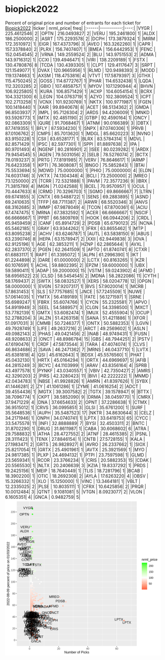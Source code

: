 # biopick2022
Percent of original price and number of entrants for each ticket for [Biopick2022](https://twitter.com/hashtag/Biopick2022)
|ticker |  nrml_price| freq|
|:------|-----------:|----:|
|VYGR   | 225.4612546|    2|
|OPTN   | 216.0493827|    2|
|VERU   | 195.2461800|    1|
|ALDX   | 186.2500000|    2|
|ASRT   | 175.2293578|    2|
|DCPH   | 173.3879324|    1|
|MIRM   | 172.3510972|    1|
|EIGR   | 167.4373796|    3|
|AVEO   | 163.3262260|    1|
|CAPR   | 157.3378840|    2|
|PLRX   | 156.7407407|    1|
|BMEA   | 156.6442953|    1|
|FENC   | 152.0454545|    2|
|VRNA   | 149.2559524|    2|
|BLU    | 143.9751553|    2|
|ADMA   | 143.9716312|    1|
|CCXI   | 139.4946471|    1|
|VIRI   | 138.2209189|    1|
|FSTX   | 130.4780876|    8|
|TCDA   | 130.4393305|    1|
|CLPT   | 129.4117647|    3|
|SRPT   | 121.1549077|    1|
|DVAX   | 120.9665956|    1|
|RLMD   | 120.9498393|    3|
|MODD   | 119.1374663|    1|
|AXSM   | 118.4753816|    4|
|VTVT   | 117.5879397|    3|
|GTHX   | 115.4750245|    2|
|GOSS   | 114.6772767|    1|
|PHAR   | 114.6532438|    1|
|LQDA   | 112.3203285|    2|
|GBIO   | 107.4858757|    1|
|MYOV   | 107.1290944|    4|
|BHVN   | 106.9225805|    1|
|KURA   | 106.8571429|    1|
|ACXP   | 104.6054154|    1|
|BCRX   | 104.3321300|    6|
|LEGN   | 104.0763719|    1|
|AZYO   | 102.3809524|    1|
|ICPT   | 102.2713258|    1|
|VCNX   | 101.9230769|    1|
|NKTX   | 100.9771987|    1|
|FGEN   | 100.1418440|    1|
|XAIR   |  99.8940678|    8|
|ACET   |  98.5134362|    2|
|GMDA   |  96.8503937|    7|
|IMPL   |  95.7126304|    2|
|ARDS   |  94.4206009|    1|
|MNKD   |  93.5926773|    1|
|IMTX   |  92.4851190|    2|
|GTBP   |  92.4590164|    1|
|ONCY   |  92.0863309|    1|
|QURE   |  91.7068467|    1|
|ATNM   |  90.0166389|    3|
|DBTX   |  87.7419355|    1|
|BFLY   |  87.5934230|    1|
|SNPX   |  87.0740306|    1|
|PRVB   |  87.0106762|    2|
|CMPS   |  85.7013620|    1|
|MDGL   |  85.6620223|    3|
|NVNO   |  83.9150228|    1|
|CSII   |  83.6528177|    1|
|BLRX   |  83.5784314|    1|
|MDVL   |  82.8571429|    1|
|IPSC   |  82.5977301|    1|
|SPPI   |  81.8897638|    2|
|IPA    |  80.9701493|    4|
|NGENF  |  80.2816901|    2|
|ISEE   |  80.0239282|    1|
|ARDX   |  79.9454545|    5|
|AGEN   |  79.5031056|    2|
|SELB   |  78.5276074|    2|
|BCTX   |  78.0193237|    3|
|PRTG   |  77.8191985|    7|
|VERV   |  76.8646617|    1|
|ARMP   |  76.6423358|    1|
|KPTI   |  76.3608087|    5|
|BNGO   |  75.5852843|    1|
|BTAI   |  75.5533694|    5|
|MDWD   |  75.0000000|    1|
|PHIO   |  75.0000000|    4|
|ELDN   |  74.6031746|    3|
|VKTX   |  74.1304348|    4|
|BCLI   |  73.2500000|    2|
|MREO   |  73.1250000|   21|
|TCRR   |  72.5321888|    1|
|PAVM   |  72.3577236|    9|
|IBRX   |  71.3815789|    4|
|IMGN   |  71.0242588|    1|
|BCEL   |  70.9570957|    1|
|OCUL   |  70.4447633|    8|
|CRMD   |  70.3296703|    1|
|SGMO   |  69.8666667|    7|
|LTRN   |  69.6741855|    3|
|CNTX   |  69.5488722|    1|
|SENS   |  69.2883895|    1|
|ASND   |  69.2410635|    1|
|TFFP   |  68.7711387|    2|
|ARWR   |  68.5520346|    3|
|ANVS   |  68.3162685|    3|
|IMMP   |  67.9878049|    4|
|TCON   |  67.8700361|    6|
|ACIU   |  67.4747475|    1|
|MRNA   |  67.3832592|    1|
|ACER   |  66.6666667|    1|
|NSCIF  |  66.6666667|    1|
|PPBT   |  66.5809769|    1|
|HOOK   |  66.0944206|    2|
|CRDL   |  65.9459459|    2|
|CANF   |  65.8914729|    2|
|PDSB   |  65.6790123|   25|
|NCNA   |  65.5462185|    1|
|GRAY   |  63.9344262|    1|
|IFRX   |  63.8655462|    1|
|MTP    |  63.8095238|    2|
|ACHV   |  63.6246787|    1|
|AUTL   |  63.5838150|    9|
|ABUS   |  63.2390746|    8|
|HEPA   |  63.1578947|    2|
|XXII   |  62.9449838|    3|
|IOVA   |  62.9125196|    1|
|AGE    |  62.3853211|    1|
|HZNP   |  62.2865644|    1|
|AVXL   |  62.2837370|    2|
|PGEN   |  62.2641509|    1|
|APTO   |  61.8740741|    8|
|CTXR   |  61.6883117|    1|
|RAPT   |  61.3395072|    1|
|ALPN   |  61.2996390|    1|
|IKT    |  61.2244898|    2|
|DARE   |  61.0000000|    2|
|LCTX   |  60.8163265|    1|
|KZR    |  60.1076591|    1|
|ACHL   |  59.8802395|    2|
|EPZM   |  59.6000000|    1|
|UBX    |  59.5890411|    1|
|ADAP   |  59.2000000|   15|
|VSTM   |  59.0243902|    4|
|AFMD   |  58.6956522|   23|
|CLSD   |  58.5454545|    2|
|MDNA   |  58.2822086|   11|
|CYTH   |  58.1769437|    2|
|SWTX   |  58.0832527|    1|
|XERS   |  58.0204778|   12|
|OPGN   |  58.0000000|    1|
|EVGN   |  57.9207317|    1|
|BVS    |  57.9020014|    1|
|MCRB   |  57.8631453|    1|
|SLS    |  57.7757685|    1|
|JNCE   |  57.7245509|    1|
|NUWE   |  57.0614035|    1|
|YMTX   |  56.4189189|    1|
|FATE   |  56.1271597|    1|
|SRNE   |  55.6989247|    1|
|FBRX   |  55.6074766|    1|
|CYCN   |  55.2325581|    7|
|APVO   |  54.8919949|    3|
|SEEL   |  54.5889571|    3|
|CLGN   |  54.3398500|    1|
|MXCT   |  53.7782139|    1|
|GMTX   |  53.6082474|    1|
|IMUX   |  52.4555904|    5|
|OCUP   |  52.2788204|    3|
|ALZN   |  51.4263158|    1|
|SANA   |  51.4211886|    1|
|XFOR   |  51.0917031|    3|
|CMMB   |  50.7246377|    1|
|ONTX   |  50.5882353|    1|
|LGVN   |  49.7928749|    1|
|LIFE   |  49.2637216|    2|
|ARCT   |  49.2569602|    1|
|ASLN   |  49.0982143|    2|
|PHAS   |  49.0421456|    2|
|INAB   |  48.9749431|    1|
|FUSN   |  48.9208633|    2|
|ONCT   |  48.8986784|   15|
|GBS    |  48.7944251|    2|
|PSTV   |  47.6190476|    1|
|CRDF   |  47.5873544|    3|
|TARA   |  47.4074074|    1|
|CLVS   |  46.8634686|    2|
|SAVA   |  46.2471362|    7|
|MRNS   |  46.0437710|    1|
|LVTX   |  45.6381818|    4|
|QSI    |  45.6162643|    1|
|BDSX   |  45.5576560|    1|
|PHAT   |  45.0432130|    1|
|HRTX   |  45.0164294|    1|
|ORTX   |  44.6969697|    5|
|AFIB   |  44.2815249|    3|
|BCYC   |  44.1103999|    1|
|ARAV   |  43.8356164|    4|
|SPRB   |  43.4977578|    1|
|PYNKF  |  43.0340557|    1|
|VBIV   |  42.7350427|    2|
|AMRS   |  42.3290203|    2|
|PIRS   |  42.3280423|   11|
|BIVI   |  42.2222222|    1|
|MNMD   |  42.0434783|    1|
|NBSE   |  41.9928826|    1|
|AMRN   |  41.8397626|    1|
|SYBX   |  41.1446281|    2|
|ZY     |  41.1061286|    1|
|ZYME   |  41.0616254|    2|
|ADCT   |  39.4554436|    1|
|MGTX   |  39.3007582|    2|
|TGTX   |  39.1578947|    9|
|BTTX   |  38.7096774|    1|
|CKPT   |  38.5852090|    9|
|DRMA   |  38.0459770|    1|
|CMRX   |  37.9471229|    4|
|DNA    |  37.6654633|    2|
|OPNT   |  37.2286638|    1|
|CTMX   |  36.9515012|    1|
|CRVS   |  36.0995851|    3|
|GLSI   |  35.6761200|    1|
|SURF   |  35.5648536|    1|
|AUPH   |  35.5487523|   17|
|NKTR   |  34.8630644|    3|
|CELZ   |  34.2171946|    1|
|ONPH   |  34.0740741|    1|
|LPTX   |  33.6419753|   65|
|CYCC   |  33.5475578|   11|
|INFI   |  32.8888889|    7|
|BYSI   |  32.4503311|    2|
|BNTC   |  31.8702290|    1|
|DRUG   |  31.8611987|    1|
|CABA   |  30.6068602|    6|
|ATRA   |  29.7588832|    1|
|ATHA   |  28.4727552|    2|
|ATNF   |  28.4615385|    2|
|PSNL   |  28.3111423|    1|
|TENX   |  27.8846154|    1|
|CNTB   |  27.5728155|    1|
|KALA   |  27.1983471|    2|
|GRTS   |  26.9828927|    8|
|AVRO   |  26.2337662|    1|
|SIOX   |  25.8217054|   11|
|GRTX   |  25.4901961|    1|
|AVTX   |  25.3921569|    1|
|MYO    |  24.9817385|    1|
|PLXP   |  24.4694132|    1|
|PTPI   |  23.7597598|    1|
|GLMD   |  23.5659341|    1|
|RCOR   |  23.3766234|    1|
|CRIS   |  20.5882353|   15|
|CDAK   |  20.5565530|    1|
|NLTX   |  20.2406639|    3|
|KZIA   |  19.8337292|    1|
|PRDS   |  19.2425156|    1|
|MEIP   |  18.7640449|    1|
|TLIS   |  18.7281796|    1|
|BCAB   |  18.3902200|    1|
|OTIC   |  18.2692308|    2|
|AYLA   |  17.6263220|    4|
|OBSV   |  15.3266332|    1|
|XLO    |  15.1250000|    1|
|VINC   |  13.3464181|    1|
|VBLT   |  12.2335025|    2|
|PLSE   |  10.8035111|    1|
|CFRX   |  10.6425856|    2|
|PRQR   |  10.0012484|    3|
|QTNT   |   9.1081081|    5|
|VTGN   |   8.0923077|    2|
|VLON   |   6.1605351|    4|
|GNCA   |   0.9482759|    5|
![retvspicks](biopicks.png?raw=true)
